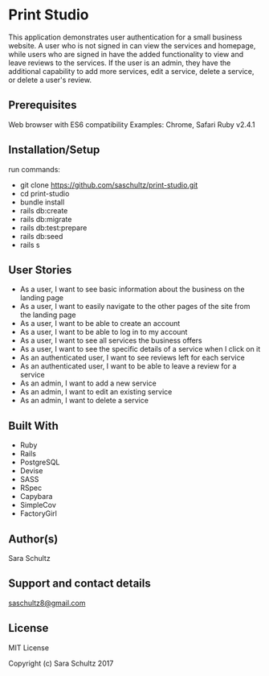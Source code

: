 # Print Studio

This application demonstrates user authentication for a small business website. A user who is not signed in can view the services and homepage, while users who are signed in have the added functionality to view and leave reviews to the services. If the user is an admin, they have the additional capability to add more services, edit a service, delete a service, or delete a user's review.

## Prerequisites

Web browser with ES6 compatibility
Examples: Chrome, Safari
Ruby v2.4.1

## Installation/Setup

run commands:
  * git clone https://github.com/saschultz/print-studio.git
  * cd print-studio
  * bundle install
  * rails db:create
  * rails db:migrate
  * rails db:test:prepare
  * rails db:seed
  * rails s

## User Stories

  * As a user, I want to see basic information about the business on the landing page
  * As a user, I want to easily navigate to the other pages of the site from the landing page
  * As a user, I want to be able to create an account
  * As a user, I want to be able to log in to my account
  * As a user, I want to see all services the business offers
  * As a user, I want to see the specific details of a service when I click on it
  * As an authenticated user, I want to see reviews left for each service
  * As an authenticated user, I want to be able to leave a review for a service
  * As an admin, I want to add a new service
  * As an admin, I want to edit an existing service
  * As an admin, I want to delete a service  

## Built With

  * Ruby
  * Rails
  * PostgreSQL
  * Devise
  * SASS
  * RSpec
  * Capybara
  * SimpleCov
  * FactoryGirl

## Author(s)

Sara Schultz

## Support and contact details

saschultz8@gmail.com

## License

MIT License

Copyright (c) Sara Schultz 2017  
